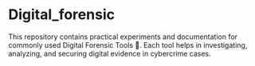 # Digital_forensic

This repository contains practical experiments and documentation for commonly used Digital Forensic Tools 🔐. Each tool helps in investigating, analyzing, and securing digital evidence in cybercrime cases.

